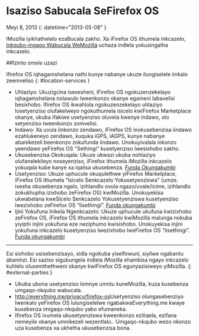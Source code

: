 # Isaziso Sabucala SeFirefox OS

Meyi 8, 2013
{: datetime="2013-05-08" }

IMozilla iyikhathelelo ezaBucala zakho. Xa iFirefox OS ithumela inkcazelo, [Inkqubo-mgaqo Wabucala WeMozilla](https://www.mozilla.org/privacy/) uchaza indlela yokusingatha inkcazelo.

##Izinto omele uzazi

Ifirefox OS iqhagamshelana nathi kunye nabanye ukuze ilungiselele iinkalo zeemveliso
{: #location-services }

* Uhlaziyo: Ukuzigcina isexesheni, iFirefox OS ngokuzenzekelayo iqhagamshelana nolawulo lweenkonzo okanye egameni labavelisi besixhobo. Ifirefox OS ikwahlola ngokuzenzekelayo uhlaziyo losetyenziso olufakelweyo ngokuthumela isicelo kwiFirefox Marketplace okanye, ukuba ifakiwe usetyenziso oluvela kwenye indawo, olo setyenziso lweenkonzo zomvelisi.
* Indawo: Xa uvula iinkonzo zendawo, iFirefox OS inokusebenzisa iindawo ezahlukeneyo zendawo, kuquka iGPS, iAGPS, kunye nabanye abanikezeli beenkonzo zokufunda iindawo. Unokuyivalala inkonzo yeendawo yeFirefox OS "Sethingi" kusetyenziso lwesixhobo sakho.
* Ukusebenzisa Okokuqala: Ukuze ukwazi ukuba nohlaziyo olufanelekileyo noseyenziso, iFirefox ithumela iMozilla inkcazelo yokuqala kube kanye xa iqalisa ukusebenza. [Funda Okungakumbi](https://wiki.mozilla.org/FirefoxOS/Metrics)
* Usetyenziso: Ukuze uphucule okuqulethwe yiFirefox Marketplace, iFirefox OS ithumela “Isicelo Senkcazelo Yokusetyenziswa" (umze. ixesha obusebenza ngalo, izihlandlo ovula ngazo/uvale/icime, izihlandlo zokukhupha izixhobo zeFirefox OS) kwiMozilla. Unokuyekisa ukwabelana kweSicelo Senkcazelo Yokusetyenziswa kusetyenziso lwezixhobo zeFirefox OS “Iisethingi”. [Funda okungakumbi](https://wiki.mozilla.org/FirefoxOS/Metrics/App_Usage)
* Ijini Yokufuna Inikela Ngenkcazelo: Ukuze uphucule ukufuna kwizixhobo zeFirefox OS, iFirefox OS ithumela inkcazelo kwiMozilla malunga nokuba yiyiphi injini yokufuna eze neziphumo kwisixhobo. Unokuyekisa injini yokufuna inkcazelo kusetyenziso lwezixhobo lweFirefox OS “Iisethingi”. [Funda okungakumbi](https://wiki.mozilla.org/FirefoxOS/Metrics/App_Usage)

---------------------------------------

Esi sixhobo usisebenzisayo, sidla ngokuba yiselfowuni, siyilwe ngabantu abaninzi. Esi saziso sigubungela indlela iMozilla ehambisa ngayo inkcazelo kuhlelo olusemthethweni okanye kwiFirefox OS egunyazisiweyo yiMozilla.
{: #external-parties }

* Ukuba ubona usetyenziso lomnye umntu kuneMozilla, kuza kusebenza umgaqo-nkqubo wabucala.
* <http://everything.me/privacy/firefox-os>Usetyenziso olungasebenziyo lwenkalo yeFirefox OS lulungiselelwe ngabakwaEverything.me kwaye kusebenza imigaqo-nkqubo yabo efumaneka.
* Ifirefox OS ivumela ukusetyenziswa kweenkonzo eziliqela, ezifana nemeyile okanye umnikezeli wezentlalo.. Umgaqo-nkqubo wezo nkonzo uza kusebenza xa ukhetha ukusebenzisa bona.
